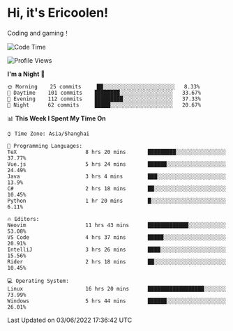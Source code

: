 # Hi, it's Ericoolen!
Coding and gaming！

<!--START_SECTION:waka-->
![Code Time](http://img.shields.io/badge/Code%20Time-307%20hrs%2026%20mins-blue)

![Profile Views](http://img.shields.io/badge/Profile%20Views-10-blue)

**I'm a Night 🦉** 

```text
🌞 Morning    25 commits     ██░░░░░░░░░░░░░░░░░░░░░░░   8.33% 
🌆 Daytime    101 commits    ████████░░░░░░░░░░░░░░░░░   33.67% 
🌃 Evening    112 commits    █████████░░░░░░░░░░░░░░░░   37.33% 
🌙 Night      62 commits     █████░░░░░░░░░░░░░░░░░░░░   20.67%

```


📊 **This Week I Spent My Time On** 

```text
⌚︎ Time Zone: Asia/Shanghai

💬 Programming Languages: 
TeX                      8 hrs 20 mins       █████████░░░░░░░░░░░░░░░░   37.77% 
Vue.js                   5 hrs 24 mins       ██████░░░░░░░░░░░░░░░░░░░   24.49% 
Java                     3 hrs 4 mins        ███░░░░░░░░░░░░░░░░░░░░░░   13.9% 
C#                       2 hrs 18 mins       ██░░░░░░░░░░░░░░░░░░░░░░░   10.45% 
Python                   1 hr 20 mins        █░░░░░░░░░░░░░░░░░░░░░░░░   6.11%

🔥 Editors: 
Neovim                   11 hrs 43 mins      █████████████░░░░░░░░░░░░   53.08% 
VS Code                  4 hrs 37 mins       █████░░░░░░░░░░░░░░░░░░░░   20.91% 
IntelliJ                 3 hrs 26 mins       ████░░░░░░░░░░░░░░░░░░░░░   15.56% 
Rider                    2 hrs 18 mins       ██░░░░░░░░░░░░░░░░░░░░░░░   10.45%

💻 Operating System: 
Linux                    16 hrs 20 mins      ██████████████████░░░░░░░   73.99% 
Windows                  5 hrs 44 mins       ██████░░░░░░░░░░░░░░░░░░░   26.01%

```


 Last Updated on 03/06/2022 17:36:42 UTC
<!--END_SECTION:waka-->

